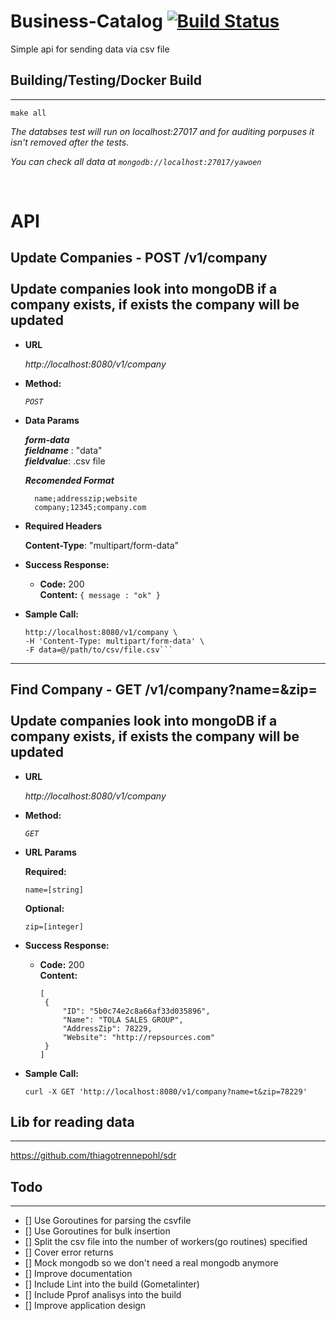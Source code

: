# Business-Catalog [![Build Status](https://travis-ci.org/thiagotrennepohl/business-catalog.svg?branch=feature-company-catalog)](https://travis-ci.org/thiagotrennepohl/business-catalog)

Simple api for sending data via csv file


## Building/Testing/Docker Build
----
`make all`

_The databses test will run on localhost:27017 and for auditing porpuses it isn't removed after the tests._

_You can check all data at `mongodb://localhost:27017/yawoen`_

<br>

# API

**Update Companies**  - POST /v1/company<br><br>
Update companies look into mongoDB if a company exists, if exists the company will be updated
----

* **URL**

  _http://localhost:8080/v1/company_

* **Method:**
  
  _`POST`_

  
<!-- *  **URL Params**

   <_If URL params exist, specify them in accordance with name mentioned in URL section. Separate into optional and required. Document data constraints._> 

   **Required:**
 
   `id=[integer]`

   **Optional:**
 
   `photo_id=[alphanumeric]` -->

* **Data Params**

  _**form-data**_ <br>
  _**fieldname**_ : "data" <br>
  _**fieldvalue**_: .csv file<br>

  _**Recomended Format**_<br>
  ```
    name;addresszip;website
    company;12345;company.com
  ```

* **Required Headers**

  **Content-Type**: "multipart/form-data"

* **Success Response:**


  * **Code:** 200 <br />
    **Content:** `{ message : "ok" }`
 
* **Sample Call:**

  ```curl -X POST \
  http://localhost:8080/v1/company \
  -H 'Content-Type: multipart/form-data' \
  -F data=@/path/to/csv/file.csv```

----

**Find Company**  - GET /v1/company?name=&zip=<br><br>
Update companies look into mongoDB if a company exists, if exists the company will be updated
----

* **URL**

  _http://localhost:8080/v1/company_

* **Method:**
  
  _`GET`_

  
*  **URL Params**

   **Required:**
 
   `name=[string]`

   **Optional:**
 
   `zip=[integer]`


* **Success Response:**


  * **Code:** 200 <br />
    **Content:**
     ```
    [
      {
          "ID": "5b0c74e2c8a66af33d035896",
          "Name": "TOLA SALES GROUP",
          "AddressZip": 78229,
          "Website": "http://repsources.com"
      }
    ]
    ```
 
* **Sample Call:**

  `curl -X GET 'http://localhost:8080/v1/company?name=t&zip=78229'`



## Lib for reading data
---

https://github.com/thiagotrennepohl/sdr


## Todo
----
- [] Use Goroutines for parsing the csvfile
- [] Use Goroutines for bulk insertion
- [] Split the csv file into the number of workers(go routines) specified
- [] Cover error returns
- [] Mock mongodb so we don't need a real mongodb anymore
- [] Improve documentation
- [] Include Lint into the build (Gometalinter)
- [] Include Pprof analisys into the build
- [] Improve application design
